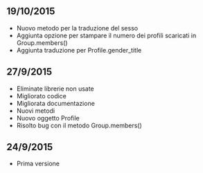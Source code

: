 19/10/2015
----------
 - Nuovo metodo per la traduzione del sesso
 - Aggiunta opzione per stampare il numero dei profili scaricati in Group.members()
 - Aggiunta traduzione per Profile.gender_title

27/9/2015
---------
 - Eliminate librerie non usate
 - Migliorato codice
 - Migliorata documentazione
 - Nuovi metodi
 - Nuovo oggetto Profile
 - Risolto bug con il metodo Group.members()

24/9/2015
---------
 - Prima versione